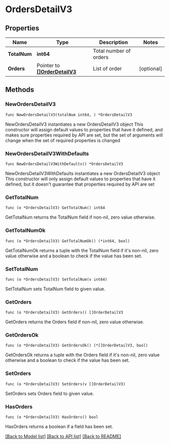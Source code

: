 # OrdersDetailV3

## Properties

Name | Type | Description | Notes
------------ | ------------- | ------------- | -------------
**TotalNum** | **int64** | Total number of orders | 
**Orders** | Pointer to [**[]OrderDetailV3**](OrderDetailV3.md) | List of order | [optional] 

## Methods

### NewOrdersDetailV3

`func NewOrdersDetailV3(totalNum int64, ) *OrdersDetailV3`

NewOrdersDetailV3 instantiates a new OrdersDetailV3 object
This constructor will assign default values to properties that have it defined,
and makes sure properties required by API are set, but the set of arguments
will change when the set of required properties is changed

### NewOrdersDetailV3WithDefaults

`func NewOrdersDetailV3WithDefaults() *OrdersDetailV3`

NewOrdersDetailV3WithDefaults instantiates a new OrdersDetailV3 object
This constructor will only assign default values to properties that have it defined,
but it doesn't guarantee that properties required by API are set

### GetTotalNum

`func (o *OrdersDetailV3) GetTotalNum() int64`

GetTotalNum returns the TotalNum field if non-nil, zero value otherwise.

### GetTotalNumOk

`func (o *OrdersDetailV3) GetTotalNumOk() (*int64, bool)`

GetTotalNumOk returns a tuple with the TotalNum field if it's non-nil, zero value otherwise
and a boolean to check if the value has been set.

### SetTotalNum

`func (o *OrdersDetailV3) SetTotalNum(v int64)`

SetTotalNum sets TotalNum field to given value.


### GetOrders

`func (o *OrdersDetailV3) GetOrders() []OrderDetailV3`

GetOrders returns the Orders field if non-nil, zero value otherwise.

### GetOrdersOk

`func (o *OrdersDetailV3) GetOrdersOk() (*[]OrderDetailV3, bool)`

GetOrdersOk returns a tuple with the Orders field if it's non-nil, zero value otherwise
and a boolean to check if the value has been set.

### SetOrders

`func (o *OrdersDetailV3) SetOrders(v []OrderDetailV3)`

SetOrders sets Orders field to given value.

### HasOrders

`func (o *OrdersDetailV3) HasOrders() bool`

HasOrders returns a boolean if a field has been set.


[[Back to Model list]](../README.md#documentation-for-models) [[Back to API list]](../README.md#documentation-for-api-endpoints) [[Back to README]](../README.md)


